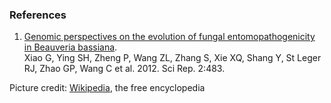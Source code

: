 ### References

1.  [Genomic perspectives on the evolution of fungal entomopathogenicity
    in Beauveria bassiana](http://europepmc.org/abstract/MED/22761991).\
    Xiao G, Ying SH, Zheng P, Wang ZL, Zhang S, Xie XQ, Shang Y, St
    Leger RJ, Zhao GP, Wang C et al. 2012. Sci Rep. 2:483.

Picture credit:
[Wikipedia](https://commons.wikimedia.org/wiki/File:Beauveria.jpg), the
free encyclopedia
